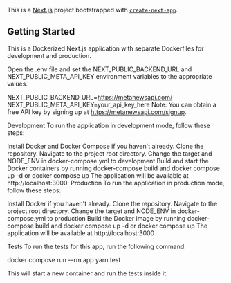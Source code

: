 This is a [Next.js](https://nextjs.org/) project bootstrapped with [`create-next-app`](https://github.com/vercel/next.js/tree/canary/packages/create-next-app).

## Getting Started


This is a Dockerized Next.js application with separate Dockerfiles for development and production.

Open the .env file and set the NEXT_PUBLIC_BACKEND_URL and NEXT_PUBLIC_META_API_KEY environment variables to the appropriate values.

NEXT_PUBLIC_BACKEND_URL=https://metanewsapi.com/
NEXT_PUBLIC_META_API_KEY=your_api_key_here
Note: You can obtain a free API key by signing up at https://metanewsapi.com/signup.

Development
To run the application in development mode, follow these steps:

Install Docker and Docker Compose if you haven't already.
Clone the repository.
Navigate to the project root directory.
Change the target and NODE_ENV in docker-compose.yml to development
Build and start the Docker containers by running docker-compose build and docker compose up -d or docker compose up
The application will be available at http://localhost:3000.
Production
To run the application in production mode, follow these steps:

Install Docker if you haven't already.
Clone the repository.
Navigate to the project root directory.
Change the target and NODE_ENV in docker-compose.yml to production
Build the Docker image by running docker-compose build and docker compose up -d or docker compose up
The application will be available at http://localhost:3000

Tests
To run the tests for this app, run the following command:

docker compose run --rm app yarn test

This will start a new container and run the tests inside it.
